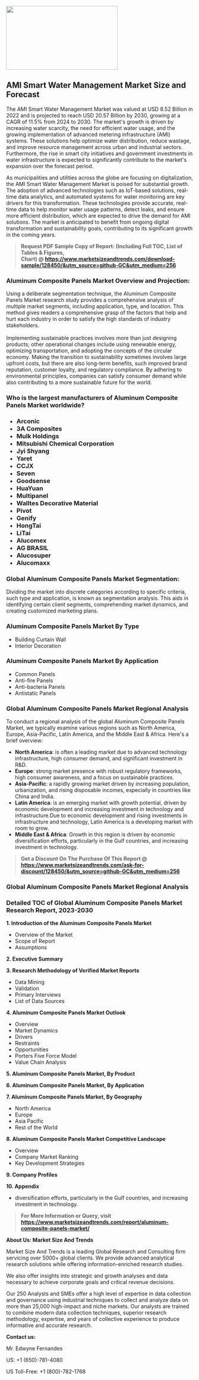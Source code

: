 <p><img class="alignnone size-medium wp-image-20088" src="https://ffe5etoiles.com/wp-content/uploads/2024/12/MST1-300x171.png" alt="" width="300" height="171" /></p><h2>AMI Smart Water Management Market Size and Forecast</h2><p>The AMI Smart Water Management Market was valued at USD 8.52 Billion in 2022 and is projected to reach USD 20.57 Billion by 2030, growing at a CAGR of 11.5% from 2024 to 2030. The market's growth is driven by increasing water scarcity, the need for efficient water usage, and the growing implementation of advanced metering infrastructure (AMI) systems. These solutions help optimize water distribution, reduce wastage, and improve resource management across urban and industrial sectors. Furthermore, the rise in smart city initiatives and government investments in water infrastructure is expected to significantly contribute to the market's expansion over the forecast period.</p><p>As municipalities and utilities across the globe are focusing on digitalization, the AMI Smart Water Management Market is poised for substantial growth. The adoption of advanced technologies such as IoT-based solutions, real-time data analytics, and automated systems for water monitoring are key drivers for this transformation. These technologies provide accurate, real-time data to help monitor water usage patterns, detect leaks, and ensure more efficient distribution, which are expected to drive the demand for AMI solutions. The market is anticipated to benefit from ongoing digital transformation and sustainability goals, contributing to its significant growth in the coming years.</p></p><blockquote id="" class=""><strong>Request PDF Sample Copy of Report: (Including Full TOC, List of Tables &amp; Figures, Chart)&nbsp;@&nbsp;<strong><a href="https://www.marketsizeandtrends.com/download-sample/128450/&utm_source=github-GC&utm_medium=256" target="_blank">https://www.marketsizeandtrends.com/download-sample/128450/&utm_source=github-GC&utm_medium=256</a></strong></strong></blockquote><h3 id="" class="">Aluminum Composite Panels Market&nbsp;Overview and Projection:</h3><p id="" class="">Using a deliberate segmentation technique, the Aluminum Composite Panels Market research study provides a comprehensive analysis of multiple market segments, including application, type, and location. This method gives readers a comprehensive grasp of the factors that help and hurt each industry in order to satisfy the high standards of industry stakeholders. <br /> <br />Implementing sustainable practices involves more than just designing products; other operational changes include using renewable energy, optimizing transportation, and adopting the concepts of the circular economy. Making the transition to sustainability sometimes involves large upfront costs, but there are also long-term benefits, such improved brand reputation, customer loyalty, and regulatory compliance. By adhering to environmental principles, companies can satisfy consumer demand while also contributing to a more sustainable future for the world.</p><h3 id="" class="">Who is the largest manufacturers of&nbsp;Aluminum Composite Panels Market worldwide?</h3><h3 class=""><p><ul><li>Arconic </li><li> 3A Composites </li><li> Mulk Holdings </li><li> Mitsubishi Chemical Corporation </li><li> Jyi Shyang </li><li> Yaret </li><li> CCJX </li><li> Seven </li><li> Goodsense </li><li> HuaYuan </li><li> Multipanel </li><li> Walltes Decorative Material </li><li> Pivot </li><li> Genify </li><li> HongTai </li><li> LiTai </li><li> Alucomex </li><li> AG BRASIL </li><li> Alucosuper </li><li> Alucomaxx</li></ul></p></h3><h3 id="" class="">Global&nbsp;Aluminum Composite Panels Market Segmentation:</h3><p id="" class="">Dividing the market into discrete categories according to specific criteria, such type and application, is known as segmentation analysis. This aids in identifying certain client segments, comprehending market dynamics, and creating customized marketing plans.</p><h3 id="" class="">Aluminum Composite Panels Market&nbsp;By Type</h3><p><p><ul><li>Building Curtain Wall</li><li> Interior Decoration</p></li></ul></p></p><h3 id="" class="">Aluminum Composite Panels Market&nbsp;By Application</h3><p class=""><p><ul><li>Common Panels</li><li> Anti-fire Panels</li><li> Anti-bacteria Panels</li><li> Antistatic Panels</li></ul></p></p><h3 id="" class="">Global Aluminum Composite Panels Market Regional Analysis</h3><p id="" class="">To conduct a regional analysis of the global Aluminum Composite Panels Market, we typically examine various regions such as North America, Europe, Asia-Pacific, Latin America, and the Middle East &amp; Africa. Here's a brief overview:</p><ul><li><strong>North America</strong>: is often a leading market due to advanced technology infrastructure, high consumer demand, and significant investment in R&amp;D.</li><li><strong>Europe</strong>: strong market presence with robust regulatory frameworks, high consumer awareness, and a focus on sustainable practices.</li><li><strong>Asia-Pacific</strong>: a rapidly growing market driven by increasing population, urbanization, and rising disposable incomes, especially in countries like China and India.</li><li><strong>Latin America</strong>: is an emerging market with growth potential, driven by economic development and increasing investment in technology and infrastructure.Due to economic development and rising investments in infrastructure and technology, Latin America is a developing market with room to grow.</li><li><strong>Middle East &amp; Africa</strong>: Growth in this region is driven by economic diversification efforts, particularly in the Gulf countries, and increasing investment in technology.</li></ul><blockquote id="" class=""><strong>Get a Discount On The Purchase Of This Report @ <strong><a href="https://www.marketsizeandtrends.com/ask-for-discount/128450/&utm_source=github-GC&utm_medium=256" target="_blank">https://www.marketsizeandtrends.com/ask-for-discount/128450/&utm_source=github-GC&utm_medium=256</a></strong></strong></blockquote><h3 id="" class="">Global Aluminum Composite Panels Market Regional Analysis</h3><h3 id="" class="">Detailed TOC of Global Aluminum Composite Panels Market Research Report, 2023-2030</h3><p id="" class=""><strong>1. Introduction of the Aluminum Composite Panels Market</strong></p><ul><li>Overview of the Market</li><li>Scope of Report</li><li>Assumptions</li></ul><p id="" class=""><strong>2. Executive Summary</strong></p><p id="" class=""><strong>3. Research Methodology of Verified Market Reports</strong></p><ul><li>Data Mining</li><li>Validation</li><li>Primary Interviews</li><li>List of Data Sources</li></ul><p id="" class=""><strong>4. Aluminum Composite Panels Market Outlook</strong></p><ul><li>Overview</li><li>Market Dynamics</li><li>Drivers</li><li>Restraints</li><li>Opportunities</li><li>Porters Five Force Model</li><li>Value Chain Analysis</li></ul><p id="" class=""><strong>5. Aluminum Composite Panels Market, By Product</strong></p><p id="" class=""><strong>6. Aluminum Composite Panels Market, By Application</strong></p><p id="" class=""><strong>7. Aluminum Composite Panels Market, By Geography</strong></p><ul><li>North America</li><li>Europe</li><li>Asia Pacific</li><li>Rest of the World</li></ul><p id="" class=""><strong>8. Aluminum Composite Panels Market Competitive Landscape</strong></p><ul><li>Overview</li><li>Company Market Ranking</li><li>Key Development Strategies</li></ul><p id="" class=""><strong>9. Company Profiles</strong></p><p id="" class=""><strong>10. Appendix</strong></p><ul><li>diversification efforts, particularly in the Gulf countries, and increasing investment in technology.</li></ul><blockquote id="" class=""><strong>For More Information or Query, visit <strong><strong><a href="https://www.marketsizeandtrends.com/report/aluminum-composite-panels-market/" target="_blank">https://www.marketsizeandtrends.com/report/aluminum-composite-panels-market/</a></strong></strong></strong></blockquote><p id="" class=""><strong>About Us: Market Size And Trends</strong></p><p id="" class="">Market Size And Trends is a leading Global Research and Consulting firm servicing over 5000+ global clients. We provide advanced analytical research solutions while offering information-enriched research studies.</p><p id="" class="">We also offer insights into strategic and growth analyses and data necessary to achieve corporate goals and critical revenue decisions.</p><p id="" class="">Our 250 Analysts and SMEs offer a high level of expertise in data collection and governance using industrial techniques to collect and analyze data on more than 25,000 high-impact and niche markets. Our analysts are trained to combine modern data collection techniques, superior research methodology, expertise, and years of collective experience to produce informative and accurate research.</p><p id="" class=""><strong>Contact us:</strong></p><p id="" class="">Mr. Edwyne Fernandes</p><p id="" class="">US: +1 (650)-781-4080</p><p id="" class="">US Toll-Free: +1 (800)-782-1768</p>

